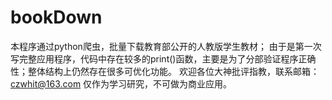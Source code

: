 # bookDown
本程序通过python爬虫，批量下载教育部公开的人教版学生教材；
由于是第一次写完整应用程序，代码中存在较多的print()函数，主要是为了分部验证程序正确性；整体结构上仍然存在很多可优化功能。
欢迎各位大神批评指教，联系邮箱：czwhit@163.com
仅作为学习研究，不可做为商业应用。
